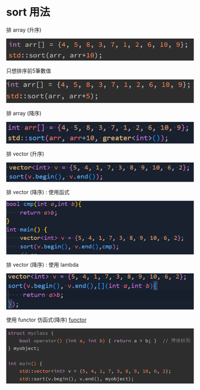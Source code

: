 # sort 用法

排 array (升序)

![Untitled](sort%20%E7%94%A8%E6%B3%95%2092f8cedfb0e74e879d81f92bd60287db/Untitled.png)

只想排序前5筆數值

![Untitled](sort%20%E7%94%A8%E6%B3%95%2092f8cedfb0e74e879d81f92bd60287db/Untitled%201.png)

排 array (降序)

![Untitled](sort%20%E7%94%A8%E6%B3%95%2092f8cedfb0e74e879d81f92bd60287db/Untitled%202.png)

排 vector (升序)

![Untitled](sort%20%E7%94%A8%E6%B3%95%2092f8cedfb0e74e879d81f92bd60287db/Untitled%203.png)

排 vector (降序) : 使用函式

![Untitled](sort%20%E7%94%A8%E6%B3%95%2092f8cedfb0e74e879d81f92bd60287db/Untitled%204.png)

排 vector (降序) : 使用 lambda

![Untitled](sort%20%E7%94%A8%E6%B3%95%2092f8cedfb0e74e879d81f92bd60287db/Untitled%205.png)

使用 functor 仿函式(降序)   [functor](functor%200390571d79af41af820b16843f44361d.md) 

![Untitled](sort%20%E7%94%A8%E6%B3%95%2092f8cedfb0e74e879d81f92bd60287db/Untitled%206.png)